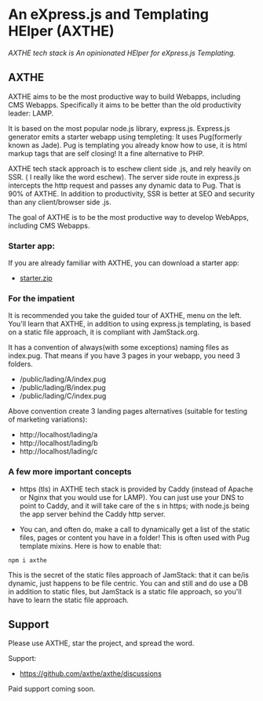  
# An eXpress.js and Templating HElper (AXTHE)
<i>AXTHE tech stack is An opinionated HElper for eXpress.js Templating.</i>
 
## AXTHE
AXTHE aims to be the most productive way to build Webapps, including CMS Webapps. Specifically it aims to be better than the old productivity leader: LAMP.
 
It is based on the most popular node.js library, express.js. Express.js generator emits a starter webapp using templeting: It uses Pug(formerly known as Jade). Pug is templating you already know how to use, it is html markup tags that are self closing! It a fine alternative to PHP.
 
AXTHE tech stack approach is to eschew client side .js, and rely heavily on SSR. ( I really like the word eschew). The server side route in express.js intercepts the http request and passes any dynamic data to Pug. That is 90% of AXTHE. In addition to productivity, SSR is better at SEO and security than any client/browser side .js.
 
The goal of AXTHE is to be the most productive way to develop WebApps, including CMS Webapps.
 
### Starter app:
If you are already familiar with AXTHE, you can download a starter app:
- <a href="starter.zip">starter.zip</a>
 
### For the impatient
It is recommended you take the guided tour of AXTHE, menu on the left. You'll learn that AXTHE, in addition to using express.js templating, is based on a static file approach, it is compliant with JamStack.org.
 
It has a convention of always(with some exceptions) naming files as index.pug. That means if you have 3 pages in your webapp, you need 3 folders.
- /public/lading/A/index.pug
- /public/lading/B/index.pug
- /public/lading/C/index.pug
 
Above convention create 3 landing pages alternatives (suitable for testing of marketing variations):
- http://localhost/lading/a
- http://localhost/lading/b
- http://localhost/lading/c
 
### A few more important concepts
 
- https (tls) in AXTHE tech stack is provided by Caddy (instead of Apache or Nginx that you would use for LAMP). You can just use your DNS to point to Caddy, and it will take care of the s in https; with node.js being the app server behind the Caddy http server.
 
- You can, and often do, make a call to dynamically get a list of the static files, pages or content you have in a folder! This is often used with Pug template mixins. Here is how to enable that:
 
```
npm i axthe
```
This is the secret of the static files approach of JamStack: that it can be/is dynamic, just happens to be file centric. You can and still and do use a DB in addition to static files, but JamStack is a static file approach, so you'll have to learn the static file approach.
 
## Support
Please use AXTHE, star the project, and spread the word.
 
Support:
- https://github.com/axthe/axthe/discussions
 
Paid support coming soon.
